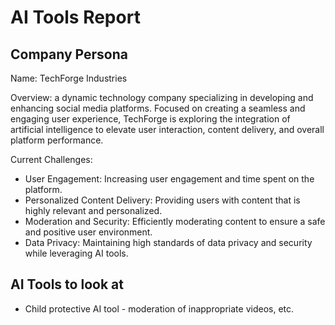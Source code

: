 # AI Tools Report  

## Company Persona 

Name: TechForge Industries

Overview: a dynamic technology company specializing in developing and enhancing social media platforms.
Focused on creating a seamless and engaging user experience, TechForge is exploring the integration of artificial intelligence to elevate user interaction, content delivery, and overall platform performance.

Current Challenges:
- User Engagement: Increasing user engagement and time spent on the platform.
- Personalized Content Delivery: Providing users with content that is highly relevant and personalized.
- Moderation and Security: Efficiently moderating content to ensure a safe and positive user environment.
- Data Privacy: Maintaining high standards of data privacy and security while leveraging AI tools.


## AI Tools to look at

- Child protective AI tool - moderation of inappropriate videos, etc.